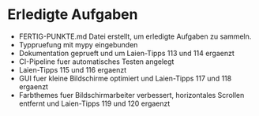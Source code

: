 # Erledigte Aufgaben

- FERTIG-PUNKTE.md Datei erstellt, um erledigte Aufgaben zu sammeln.
- Typpruefung mit mypy eingebunden
- Dokumentation geprueft und um Laien-Tipps 113 und 114 ergaenzt
- CI-Pipeline fuer automatisches Testen angelegt
- Laien-Tipps 115 und 116 ergaenzt
- GUI fuer kleine Bildschirme optimiert und Laien-Tipps 117 und 118 ergaenzt
 - Farbthemes fuer Bildschirmarbeiter verbessert, horizontales Scrollen entfernt und Laien-Tipps 119 und 120 ergaenzt
